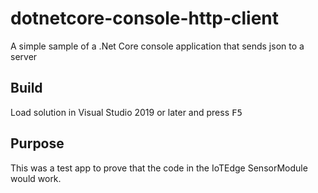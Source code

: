 # dotnetcore-console-http-client
A simple sample of a .Net Core console application that sends json to a server

## Build

Load solution in Visual Studio 2019 or later and press <kbd>F5</kbd>

## Purpose

This was a test app to prove that the code in the IoTEdge SensorModule would work.